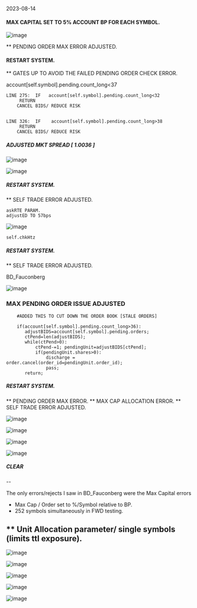 
2023-08-14

#### MAX CAPITAL SET TO 5% ACCOUNT BP FOR EACH SYMBOL.



![image](https://github.com/bdincerTrader/Fauconberg1/assets/127531384/347de91c-fb86-4242-81b7-8ddb17f0ce99)



** PENDING ORDER MAX ERROR ADJUSTED.


#### RESTART SYSTEM.

** GATES UP TO AVOID THE FAILED PENDING ORDER CHECK ERROR.

account[self.symbol].pending.count_long<37


	LINE 275:  IF	account[self.symbol].pending.count_long<32
	     RETURN
		CANCEL BIDS/ REDUCE RISK


	LINE 326:  IF    account[self.symbol].pending.count_long>38 
	     RETURN
		CANCEL BIDS/ REDUCE RISK

##### ADJUSTED MKT SPREAD [ 1.0036 ]

![image](https://github.com/bdincerTrader/Fauconberg1/assets/127531384/f10d58cd-9b0d-45ce-bc6c-566c8bb78100)

![image](https://github.com/bdincerTrader/Fauconberg1/assets/127531384/b95d9d8f-a39b-428f-80d9-27a87d116af8)

##### RESTART SYSTEM.
**  SELF TRADE ERROR ADJUSTED.

	askRTE PARAM.
	adjustED TO 57bps
![image](https://github.com/bdincerTrader/Fauconberg1/assets/127531384/3df5dbd2-0857-4a64-ba31-3fea7c4c3a83)

	self.chkHtz

##### RESTART SYSTEM.
**  SELF TRADE ERROR ADJUSTED.

BD_Fauconberg

![image](https://github.com/bdincerTrader/Fauconberg1/assets/127531384/4a8f63df-d4df-475b-bd37-64c457bd6649)


### MAX PENDING ORDER ISSUE ADJUSTED


        #ADDED THIS TO CUT DOWN THE ORDER BOOK [STALE ORDERS]

        if(account[self.symbol].pending.count_long>36):
           adjustBIDS=account[self.symbol].pending.orders; 
           ctPend=len(adjustBIDS);
           while(ctPend>0):
               ctPend-=1; pendingUnit=adjustBIDS[ctPend];
               if(pendingUnit.shares>0):
                   discharge = order.cancel(order_id=pendingUnit.order_id);
                   pass;
           return;

##### RESTART SYSTEM.

**  PENDING ORDER MAX ERROR.
**  MAX CAP ALLOCATION ERROR.
**  SELF TRADE ERROR ADJUSTED.

![image](https://github.com/bdincerTrader/Fauconberg1/assets/127531384/56aba6fb-84ed-47df-a07b-f572c5172c15)


![image](https://github.com/bdincerTrader/Fauconberg1/assets/127531384/2daf4173-0a91-4c87-b852-56774bd176f7)


![image](https://github.com/bdincerTrader/Fauconberg1/assets/127531384/3a9be267-ee8b-4479-9b58-fdafa2182bee)


![image](https://github.com/bdincerTrader/Fauconberg1/assets/127531384/bcec2e22-8368-4f23-9d2f-14c72086a112)

##### CLEAR
--

The only errors/rejects I saw in BD_Fauconberg were the Max Capital errors 
    
- Max Cap / Order set to %/Symbol relative to BP. 
- 252 symbols simultaneously in FWD testing.

** Unit Allocation parameter/ single symbols (limits ttl exposure).
--

![image](https://github.com/bdincerTrader/Fauconberg1/assets/127531384/620a3d72-7d3e-4fce-b021-e830cfdaac84)

![image](https://github.com/bdincerTrader/Fauconberg1/assets/127531384/32a3038d-6f9b-4808-b6f5-f5b5678de32e)

![image](https://github.com/bdincerTrader/Fauconberg1/assets/127531384/246cf8c1-00cc-4d36-aea2-66b9d65faa2a)


![image](https://github.com/bdincerTrader/Fauconberg1/assets/127531384/b4526fb4-12bf-4322-8f42-70323863c030)


![image](https://github.com/bdincerTrader/Fauconberg1/assets/127531384/b5fe5629-7998-49de-b3eb-c9d252519a75)





